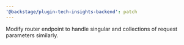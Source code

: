 ```yaml
---
'@backstage/plugin-tech-insights-backend': patch
---
```


Modify router endpoint to handle singular and collections of request parameters similarly.
